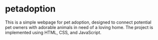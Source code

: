 # petadoption
This is a simple webpage for pet adoption, designed to connect potential pet owners with adorable animals in need of a loving home. The project is implemented using HTML, CSS, and JavaScript.
